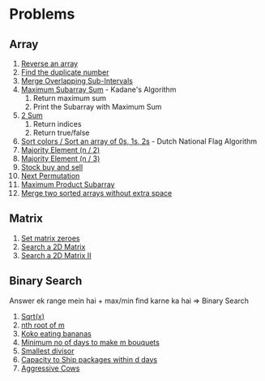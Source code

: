 # Problems

## Array

1.  [Reverse an array](reverse_array.cpp)
2.  [Find the duplicate number](find_duplicate_number.cpp)
3.  [Merge Overlapping Sub-Intervals](merge_intervals.cpp)
4.  [Maximum Subarray Sum](maximum_subarray_sum.cpp) - Kadane's Algorithm
    1. Return maximum sum
    2. Print the Subarray with Maximum Sum
5.  [2 Sum](2_sum.cpp)
    1. Return indices
    2. Return true/false
6.  [Sort colors / Sort an array of 0s, 1s, 2s](sort_colors.cpp) - Dutch National Flag Algorithm
7.  [Majority Element (n / 2)](majority_element_n_2.cpp)
8.  [Majority Element (n / 3)](majority_element_n_3.cpp)
9.  [Stock buy and sell](stock_buy_and_sell.cpp)
10. [Next Permutation](next_permutation.cpp)
11. [Maximum Product Subarray](maximum_product_subarray.cpp)
12. [Merge two sorted arrays without extra space](merge_two_sorted_arrays_without_extra_space.cpp)

## Matrix

1.  [Set matrix zeroes](set_matrix_zeroes.cpp)
2.  [Search a 2D Matrix](search_2d_matrix.cpp)
3.  [Search a 2D Matrix II](search_2d_matrix_ii.cpp)

## Binary Search

Answer ek range mein hai + max/min find karne ka hai => Binary Search

1. [Sqrt(x)](sqrt.cpp)
2. [nth root of m](nth_root_of_m.cpp)
3. [Koko eating bananas](koko_eating_bananas.cpp)
4. [Minimum no of days to make m bouquets](min_days_to_make_m_bouquets.cpp)
5. [Smallest divisor](smallest_divisor.cpp)
6. [Capacity to Ship packages within d days](capacity_to_ship_packages.cpp)
7. [Aggressive Cows](aggressive_cows.cpp)
